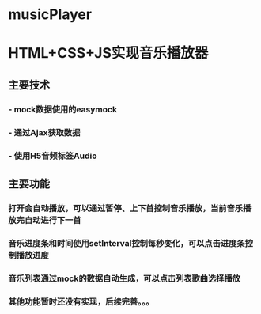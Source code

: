 # musicPlayer
# HTML+CSS+JS实现音乐播放器
## 主要技术
### - mock数据使用的easymock
### - 通过Ajax获取数据
### - 使用H5音频标签Audio
## 主要功能
### 打开会自动播放，可以通过暂停、上下首控制音乐播放，当前音乐播放完自动进行下一首
### 音乐进度条和时间使用setInterval控制每秒变化，可以点击进度条控制播放进度
### 音乐列表通过mock的数据自动生成，可以点击列表歌曲选择播放
### 其他功能暂时还没有实现，后续完善。。。

